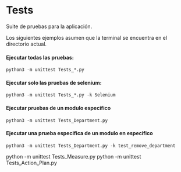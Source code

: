 # Tests

Suite de pruebas para la aplicación.

Los siguientes ejemplos asumen que la terminal se encuentra en el directorio actual.

#### Ejecutar todas las pruebas:
`python3 -m unittest Tests_*.py` 

#### Ejecutar solo las pruebas de selenium:

`python3 -m unittest Tests_*.py -k Selenium`

#### Ejecutar pruebas de un modulo especifico

`python3 -m unittest Tests_Department.py`

#### Ejecutar una prueba especifica de un modulo en especifico

`python3 -m unittest Tests_Department.py -k test_remove_department`


python -m unittest Tests_Measure.py
python -m unittest Tests_Action_Plan.py